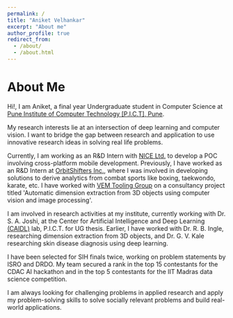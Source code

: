 ```yaml
---
permalink: /
title: "Aniket Velhankar"
excerpt: "About me"
author_profile: true
redirect_from: 
  - /about/
  - /about.html
---
```


About Me
======

Hi!, I am Aniket, a final year Undergraduate student in Computer Science at [Pune Institute of Computer Technology [P.I.C.T], Pune](pict.edu). 

My research interests lie at an intersection of deep learning and computer vision. I want to bridge the gap between research and application to use innovative research ideas in solving real life problems.

Currently, I am working as an R&D Intern with [NICE Ltd.](https://www.nice.com/pune/) to develop a POC involving cross-platform mobile development. Previously, I have worked as an R&D Intern at [OrbitShifters Inc.](https://www.orbitshifters.com/), where I was involved in developing solutions to derive analytics from combat sports like boxing, taekwondo, karate, etc. I have worked with [VEM Tooling Group](https://www.vem-tooling.com/) on a consultancy project titled 'Automatic dimension extraction from 3D objects using computer vision and image processing'.

I am involved in research activities at my institute, currently working with Dr. S. A. Joshi, at the Center for Artificial Intelligence and Deep Learning [(CAIDL)](https://pict.edu/caidl/) lab, P.I.C.T. for UG thesis. Earlier, I have worked with Dr. R. B. Ingle, researching dimension extraction from 3D objects, and Dr. G. V. Kale researching skin disease diagnosis using deep learning.

I have been selected for SIH finals twice, working on problem statements by ISRO and DRDO. My team secured a rank in the top 15 contestants for the CDAC AI hackathon and in the top 5  contestants for the IIT Madras data science competition. 

I am always looking for challenging problems in applied research and apply my problem-solving skills to solve socially relevant problems and build real-world applications.
